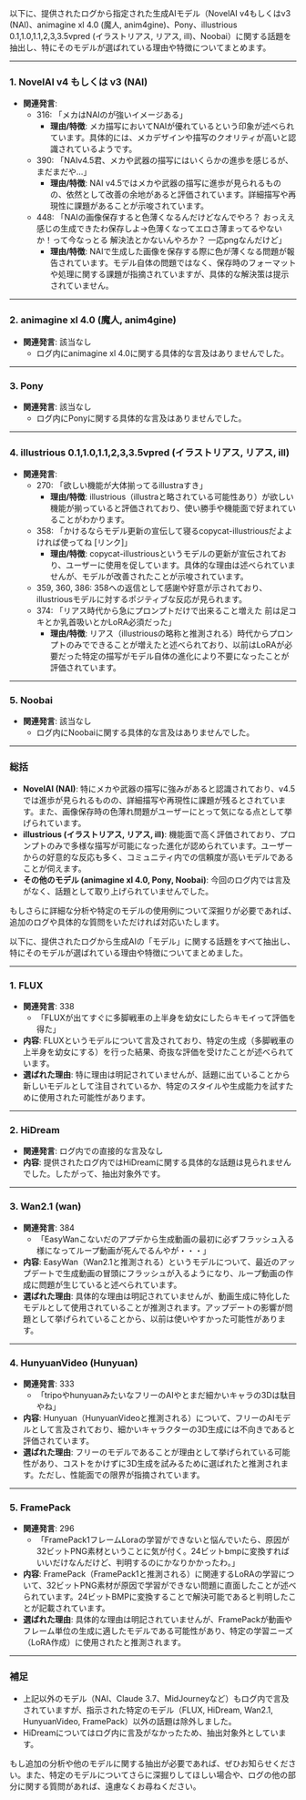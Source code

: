 以下に、提供されたログから指定された生成AIモデル（NovelAI v4もしくはv3 (NAI)、animagine xl 4.0 (魔人, anim4gine)、Pony、illustrious 0.1,1.0,1.1,2,3,3.5vpred (イラストリアス, リアス, ill)、Noobai）に関する話題を抽出し、特にそのモデルが選ばれている理由や特徴についてまとめます。

---

### 1. NovelAI v4 もしくは v3 (NAI)
- **関連発言**:
  - 316: 「メカはNAIのが強いイメージある」
    - **理由/特徴**: メカ描写においてNAIが優れているという印象が述べられています。具体的には、メカデザインや描写のクオリティが高いと認識されているようです。
  - 390: 「NAIv4.5君、メカや武器の描写にはいくらかの進歩を感じるが、まだまだや…」
    - **理由/特徴**: NAI v4.5ではメカや武器の描写に進歩が見られるものの、依然として改善の余地があると評価されています。詳細描写や再現性に課題があることが示唆されています。
  - 448: 「NAIの画像保存すると色薄くなるんだけどなんでやろ？ おっええ感じの生成できたわ保存しよ→色薄くなってエロさ薄まってるやないか！って今なっとる 解決法とかないんやろか？ 一応pngなんだけど」
    - **理由/特徴**: NAIで生成した画像を保存する際に色が薄くなる問題が報告されています。モデル自体の問題ではなく、保存時のフォーマットや処理に関する課題が指摘されていますが、具体的な解決策は提示されていません。

---

### 2. animagine xl 4.0 (魔人, anim4gine)
- **関連発言**: 該当なし
  - ログ内にanimagine xl 4.0に関する具体的な言及はありませんでした。

---

### 3. Pony
- **関連発言**: 該当なし
  - ログ内にPonyに関する具体的な言及はありませんでした。

---

### 4. illustrious 0.1,1.0,1.1,2,3,3.5vpred (イラストリアス, リアス, ill)
- **関連発言**:
  - 270: 「欲しい機能が大体揃ってるillustraすき」
    - **理由/特徴**: illustrious（illustraと略されている可能性あり）が欲しい機能が揃っていると評価されており、使い勝手や機能面で好まれていることがわかります。
  - 358: 「かけるならモデル更新の宣伝して寝るcopycat-illustriousだよよければ使ってね [リンク]」
    - **理由/特徴**: copycat-illustriousというモデルの更新が宣伝されており、ユーザーに使用を促しています。具体的な理由は述べられていませんが、モデルが改善されたことが示唆されています。
  - 359, 360, 386: 358への返信として感謝や好意が示されており、illustriousモデルに対するポジティブな反応が見られます。
  - 374: 「リアス時代から急にプロンプトだけで出来ること増えた 前は足コキとか乳首吸いとかLoRA必須だった」
    - **理由/特徴**: リアス（illustriousの略称と推測される）時代からプロンプトのみでできることが増えたと述べられており、以前はLoRAが必要だった特定の描写がモデル自体の進化により不要になったことが評価されています。

---

### 5. Noobai
- **関連発言**: 該当なし
  - ログ内にNoobaiに関する具体的な言及はありませんでした。

---

### 総括
- **NovelAI (NAI)**: 特にメカや武器の描写に強みがあると認識されており、v4.5では進歩が見られるものの、詳細描写や再現性に課題が残るとされています。また、画像保存時の色薄れ問題がユーザーにとって気になる点として挙げられています。
- **illustrious (イラストリアス, リアス, ill)**: 機能面で高く評価されており、プロンプトのみで多様な描写が可能になった進化が認められています。ユーザーからの好意的な反応も多く、コミュニティ内での信頼度が高いモデルであることが伺えます。
- **その他のモデル (animagine xl 4.0, Pony, Noobai)**: 今回のログ内では言及がなく、話題として取り上げられていませんでした。

もしさらに詳細な分析や特定のモデルの使用例について深掘りが必要であれば、追加のログや具体的な質問をいただければ対応いたします。

以下に、提供されたログから生成AIの「モデル」に関する話題をすべて抽出し、特にそのモデルが選ばれている理由や特徴についてまとめました。

---

### 1. FLUX
- **関連発言**: 338
  - 「FLUXが出てすぐに多脚戦車の上半身を幼女にしたらキモイって評価を得た」
- **内容**: FLUXというモデルについて言及されており、特定の生成（多脚戦車の上半身を幼女にする）を行った結果、奇抜な評価を受けたことが述べられています。
- **選ばれた理由**: 特に理由は明記されていませんが、話題に出ていることから新しいモデルとして注目されているか、特定のスタイルや生成能力を試すために使用された可能性があります。

---

### 2. HiDream
- **関連発言**: ログ内での直接的な言及なし
- **内容**: 提供されたログ内ではHiDreamに関する具体的な話題は見られませんでした。したがって、抽出対象外です。

---

### 3. Wan2.1 (wan)
- **関連発言**: 384
  - 「EasyWanこないだのアプデから生成動画の最初に必ずフラッシュ入る様になってループ動画が死んでるんやが・・・」
- **内容**: EasyWan（Wan2.1と推測される）というモデルについて、最近のアップデートで生成動画の冒頭にフラッシュが入るようになり、ループ動画の作成に問題が生じていると述べられています。
- **選ばれた理由**: 具体的な理由は明記されていませんが、動画生成に特化したモデルとして使用されていることが推測されます。アップデートの影響が問題として挙げられていることから、以前は使いやすかった可能性があります。

---

### 4. HunyuanVideo (Hunyuan)
- **関連発言**: 333
  - 「tripoやhunyuanみたいなフリーのAIやとまだ細かいキャラの3Dは駄目やね」
- **内容**: Hunyuan（HunyuanVideoと推測される）について、フリーのAIモデルとして言及されており、細かいキャラクターの3D生成には不向きであると評価されています。
- **選ばれた理由**: フリーのモデルであることが理由として挙げられている可能性があり、コストをかけずに3D生成を試みるために選ばれたと推測されます。ただし、性能面での限界が指摘されています。

---

### 5. FramePack
- **関連発言**: 296
  - 「FramePack1フレームLoraの学習ができないと悩んでいたら、原因が32ビットPNG素材ということに気が付く。24ビットbmpに変換すればいいだけなんだけど、判明するのにかなりかかったわ。」
- **内容**: FramePack（FramePack1と推測される）に関連するLoRAの学習について、32ビットPNG素材が原因で学習ができない問題に直面したことが述べられています。24ビットBMPに変換することで解決可能であると判明したことが記載されています。
- **選ばれた理由**: 具体的な理由は明記されていませんが、FramePackが動画やフレーム単位の生成に適したモデルである可能性があり、特定の学習ニーズ（LoRA作成）に使用されたと推測されます。

---

### 補足
- 上記以外のモデル（NAI、Claude 3.7、MidJourneyなど）もログ内で言及されていますが、指示された特定のモデル（FLUX, HiDream, Wan2.1, HunyuanVideo, FramePack）以外の話題は除外しました。
- HiDreamについてはログ内に言及がなかったため、抽出対象外としています。

もし追加の分析や他のモデルに関する抽出が必要であれば、ぜひお知らせください。また、特定のモデルについてさらに深掘りしてほしい場合や、ログの他の部分に関する質問があれば、遠慮なくお尋ねください。

